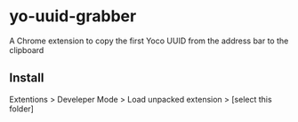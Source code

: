 # yo-uuid-grabber
A Chrome extension to copy the first Yoco UUID from the address bar to the clipboard

## Install
Extentions > Develeper Mode > Load unpacked extension > [select this folder]
